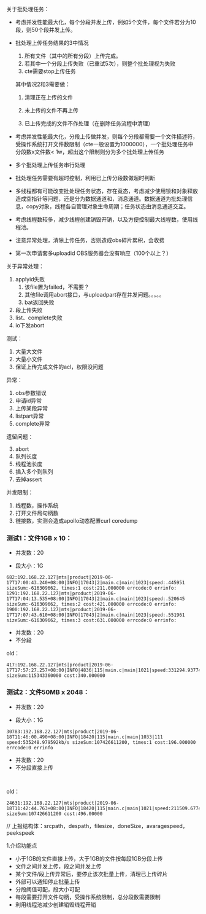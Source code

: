 关于批处理任务：

- 考虑并发性能最大化，每个分段并发上传，例如5个文件，每个文件若分为10段，则50个段并发上传。

- 批处理上传任务结果的3中情况

  1. 所有文件（其中的所有分段）上传完成。
  2. 若其中一个分段上传失败（已重试5次），则整个批处理视为失败
  3. cte需要stop上传任务

  其中情况2和3需要做：

  1. 清理正在上传的文件

   	2. 未上传的文件不再上传
   	3. 已上传完成的文件不作处理（在删除任务流程中清理）

- 考虑并发性能最大化，分段上传做并发，则每个分段都需要一个文件描述符，受操作系统打开文件数限制（cte一般设置为1000000），一个批处理任务中 分段数x文件数< 1w，超出这个限制则分为多个批处理上传任务

- 多个批处理上传任务串行处理

- 批处理任务需要有超时控制，利用已上传分段数做超时判断

- 多线程都有可能改变批处理任务状态，存在竟态，考虑减少使用锁和对象释放造成空指针等问题，还是分为数据通道和，消息通道。数据通道为批处理信息，copy对象，线程各自管理对象生命周期；任务状态由消息通道交互。

- 考虑线程数较多，减少线程创建销毁开销，以及方便控制最大线程数，使用线程池。

- 注意异常处理，清除上传任务，否则造成obs碎片累积，会收费

- 第一次申请套多uploadid OBS服务器会没有响应（100个以上？）

  
  
  

关于异常处理：

1. applyid失败
   1. 该file置为failed，不需要？
   2. 其他file调用abort接口，与uploadpart存在并发问题。。。。。
   3. bat返回失败
2. 段上传失败
3. list、complete失败
4. io下发abort



测试：

1. 大量大文件
2. 大量小文件
3. 保证上传完成文件的acl，权限没问题

异常：

1. obs参数错误
2. 申请id异常
3. 上传某段异常
4. listpart异常
5. complete异常

遗留问题：

3. abort
6. 队列长度
7. 线程池长度
4. 插入多个到队列
5. 去掉assert



并发限制：

1. 线程数，操作系统
2. 打开文件局句柄数
3. 链接数，实测会造成apollo动态配置curl coredump



### 测试1：文件1GB x 10：

- 并发数：20

- 段大小：1G

```SHELL
682:192.168.22.127|mts|product|2019-06-17T17:00:43.240+08:00|INFO|17043|2|main.c|main|1023|speed:.445951 sizeSum:-616309662, times:1 cost:211.000000 errcode:0 errinfo:
1291:192.168.22.127|mts|product|2019-06-17T17:04:13.535+08:00|INFO|17043|2|main.c|main|1023|speed:.520645 sizeSum:-616309662, times:2 cost:421.000000 errcode:0 errinfo:
1900:192.168.22.127|mts|product|2019-06-17T17:07:43.610+08:00|INFO|17043|2|main.c|main|1023|speed:.551961 sizeSum:-616309662, times:3 cost:631.000000 errcode:0 errinfo:
```

- 并发数：20
- 不分段





old：

```SHELL
417:192.168.22.127|mts|product|2019-06-17T17:57:27.257+08:00|INFO|4836|115|main.c|main|1021|speed:331294.937743 sizeSum:115343360000 cost:340.000000
```



### 测试2：文件50MB x 2048：

- 并发数：20

- 段大小：1G

```shell
30783:192.168.22.127|mts|product|2019-06-18T11:46:00.490+08:00|INFO|18420|115|main.c|main|1033|111 speed:535248.979592kb/s sizeSum:107426611200, times:1 cost:196.000000 errcode:0 errinfo
```

- 并发数：20
- 不分段直接上传

```SHELL
	
```



old：

```SHELL
24631:192.168.22.127|mts|product|2019-06-18T11:42:44.763+08:00|INFO|18420|115|main.c|main|1021|speed:211509.677419 sizeSum:107426611200 cost:496.00000
```

// 上报结构体：srcpath，despath，filesize，doneSize，avaragespeed，peekspeek









1.介绍功能点

  - 小于1GB的文件直接上传，大于1GB的文件按每段1GB分段上传
  - 文件之间并发上传，段之间并发上传
  - 某个文件/段上传异常后，要停止该次批量上传，清理已上传碎片
  - 外部可以通知停止批量上传
  - 分段阈值可配，段大小可配
  - 每段需要打开文件句柄，受操作系统限制，总分段数需要限制
  - 利用线程池减少创建销毁线程开销
















